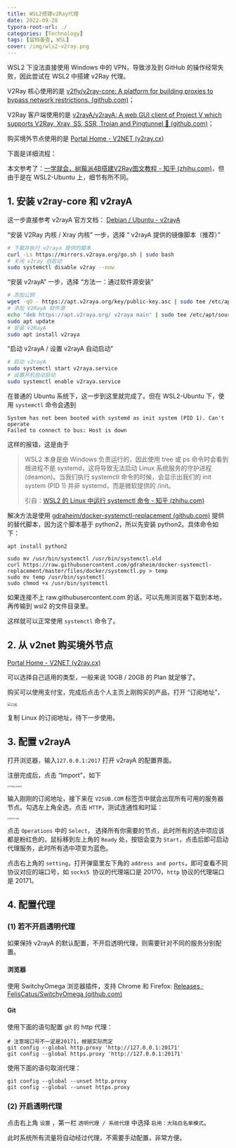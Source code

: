 ```yaml
---
title: WSL2搭建v2Ray代理
date: 2022-09-28
typora-root-url: ./
categories: [Technology]
tags: [留档备查, WSL]
cover: /img/wls2-v2ray.png
---
```


WSL2 下没法直接使用 Windows 中的 VPN，导致涉及到 GitHub 的操作经常失败，因此尝试在 WSL2 中搭建 v2Ray 代理。

V2Ray 核心使用的是 [v2fly/v2ray-core: A platform for building proxies to bypass network restrictions. (github.com)](https://github.com/v2fly/v2ray-core)；

V2Ray 客户端使用的是 [v2rayA/v2rayA: A web GUI client of Project V which supports V2Ray, Xray, SS, SSR, Trojan and Pingtunnel 🚀 (github.com)](https://github.com/v2rayA/v2rayA/)；

购买境外节点使用的是 [Portal Home - V2NET (v2ray.cx)](https://main.v2ray.cx/index.php)

下面是详细流程：

<!--more-->

本文参考了：[一学就会，树莓派4B搭建V2Ray图文教程 - 知乎 (zhihu.com)](https://zhuanlan.zhihu.com/p/424040320?utm_id=0)，但由于是在 WSL2-Ubuntu 上，细节有所不同。

## 1. 安装 v2ray-core 和 v2rayA

这一步直接参考 v2rayA 官方文档： [Debian / Ubuntu - v2rayA](https://v2raya.org/docs/prologue/installation/debian/)

“安装 V2Ray 内核 / Xray 内核” 一步，选择 “ v2rayA 提供的镜像脚本（推荐）”

```bash
# 下载并执行 v2raya 提供的脚本
curl -Ls https://mirrors.v2raya.org/go.sh | sudo bash
# 关闭 v2ray 自启动
sudo systemctl disable v2ray --now
```

“安装 v2rayA” 一步，选择 “方法一：通过软件源安装”

```bash
# 添加公钥
wget -qO - https://apt.v2raya.org/key/public-key.asc | sudo tee /etc/apt/trusted.gpg.d/v2raya.asc
# 添加 V2RayA 软件源
echo "deb https://apt.v2raya.org/ v2raya main" | sudo tee /etc/apt/sources.list.d/v2raya.list
sudo apt update
# 安装 V2RayA
sudo apt install v2raya
```

“启动 v2rayA / 设置 v2rayA 自动启动”

```bash
# 启动 v2rayA
sudo systemctl start v2raya.service
# 设置开机自动启动
sudo systemctl enable v2raya.service
```

在普通的 Ubuntu 系统下，这一步到这里就完成了。但在 WSL2-Ubuntu 下，使用 `systemctl` 命令会遇到

```
System has not been booted with systemd as init system (PID 1). Can't operate
Failed to connect to bus: Host is down
```

这样的报错，这是由于

> WSL2 本身是由 Windows 负责运行的，因此使用 tree 或 ps 命令时会看到根进程不是 systemd，这将导致无法启动 Linux 系统服务的守护进程(deamon)。当我们执行 systemctl 命令的时候，会显示出我们的 init system (PID 1) 并非 systemd，而是微软提供的 /init。
>
> 引自：[WSL2 的 Linux 中运行 systemctl 命令 - 知乎 (zhihu.com)](https://zhuanlan.zhihu.com/p/335162006)

解决方法是使用 [gdraheim/docker-systemctl-replacement (github.com)](https://github.com/gdraheim/docker-systemctl-replacement) 提供的替代脚本，因为这个脚本基于 python2，所以先安装 python2。具体命令如下：

```
apt install python2
 
sudo mv /usr/bin/systemctl /usr/bin/systemctl.old
curl https://raw.githubusercontent.com/gdraheim/docker-systemctl-replacement/master/files/docker/systemctl.py > temp
sudo mv temp /usr/bin/systemctl
sudo chmod +x /usr/bin/systemctl
```

如果连接不上 raw.githubusercontent.com 的话，可以先用浏览器下载到本地，再传输到 wsl2 的文件目录里。

这样就可以正常使用 `systemctl` 命令了。

## 2. 从 v2net 购买境外节点

[Portal Home - V2NET (v2ray.cx)](https://main.v2ray.cx/index.php)

可以选择自己适用的类型，一般来说 10GB / 20GB 的 Plan 就足够了。

购买可以使用支付宝，完成后点击个人主页上刚购买的产品，打开 “订阅地址”，

<img src="/WSL2搭建v2Ray代理/订阅.png" alt="订阅" style="zoom: 50%;" />

复制 Linux 的订阅地址，待下一步使用。

## 3. 配置 v2rayA

打开浏览器，输入`127.0.0.1:2017` 打开 v2rayA 的配置界面。

注册完成后，点击 “Import”，如下

<img src="/WSL2搭建v2Ray代理/v2raya-import.png" alt="v2raya-import" style="zoom:30%;" />

输入刚刚的订阅地址，接下来在 `V2SUB.COM` 标签页中就会出现所有可用的服务器节点。勾选左上角全选，点击 `HTTP`，测试连通性和时延：

<img src="/WSL2搭建v2Ray代理/server-test.png" alt="server-test" style="zoom:30%;" />

点击 `Operations` 中的 `Select`， 选择所有你需要的节点，此时所有的选中项应该都是粉红色的，鼠标移到左上角的 `Ready` 处，按钮会变为 `Start`，点击后即可启动代理服务，此时所有选中项变为蓝色。

点击右上角的 `setting`，打开弹窗里左下角的 `address and ports`，即可查看不同协议对应的端口号，如 `socks5 `协议的代理端口是 20170，`http` 协议的代理端口是 20171。

## 4. 配置代理

### (1) 若不开启透明代理

如果保持 v2rayA 的默认配置，不开启透明代理，则需要针对不同的服务分别配置。

#### 浏览器

使用 SwitchyOmega 浏览器插件，支持 Chrome 和 Firefox: [Releases · FelisCatus/SwitchyOmega (github.com)](https://github.com/FelisCatus/SwitchyOmega/releases)

#### Git

使用下面的语句配置 git 的 http 代理：

```
# 注意端口号不一定是20171，根据实际而定
git config --global http.proxy 'http://127.0.0.1:20171'
git config --global https.proxy 'http://127.0.0.1:20171'
```

使用下面的语句取消代理：

```
git config --global --unset http.proxy
git config --global --unset https.proxy
```

### (2) 开启透明代理

点击右上角 `设置` ，第一栏 `透明代理 / 系统代理` 中选择 `启用：大陆白名单模式`。

此时系统所有流量将自动经过代理，不需要手动配置，非常方便。
